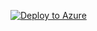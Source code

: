[![Deploy to Azure](https://aka.ms/deploytoazurebutton)](https://portal.azure.com/#create/Microsoft.Template/uri/https%3A%2F%2Fraw.githubusercontent.com%2FIT-sure%2FAzure-Templates%2Fmain%2Fcmcs-StaPa_dev%2FStaPa.json)
